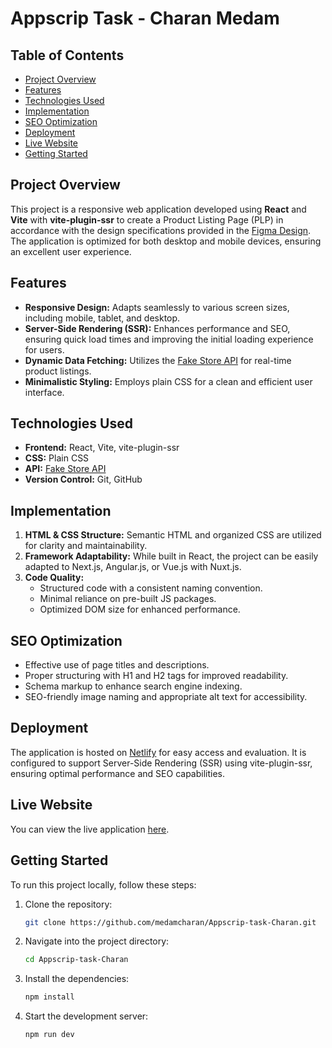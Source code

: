 # Appscrip Task - Charan Medam

## Table of Contents
- [Project Overview](#project-overview)
- [Features](#features)
- [Technologies Used](#technologies-used)
- [Implementation](#implementation)
- [SEO Optimization](#seo-optimization)
- [Deployment](#deployment)
- [Live Website](#live-website)
- [Getting Started](#getting-started)

## Project Overview
This project is a responsive web application developed using **React** and **Vite** with **vite-plugin-ssr** to create a Product Listing Page (PLP) in accordance with the design specifications provided in the [Figma Design](https://www.figma.com/file/N0Tv7yYLf3kfMLQjUncUlx/Design-Task---PLP?type=design&node-id=0-1&mode=design&t=mEpvVYQ7GInQPxXk-0). The application is optimized for both desktop and mobile devices, ensuring an excellent user experience.

## Features
- **Responsive Design:** Adapts seamlessly to various screen sizes, including mobile, tablet, and desktop.
- **Server-Side Rendering (SSR):** Enhances performance and SEO, ensuring quick load times and improving the initial loading experience for users.
- **Dynamic Data Fetching:** Utilizes the [Fake Store API](https://fakestoreapi.com/) for real-time product listings.
- **Minimalistic Styling:** Employs plain CSS for a clean and efficient user interface.

## Technologies Used
- **Frontend:** React, Vite, vite-plugin-ssr
- **CSS:** Plain CSS
- **API:** [Fake Store API](https://fakestoreapi.com/)
- **Version Control:** Git, GitHub

## Implementation
1. **HTML & CSS Structure:** Semantic HTML and organized CSS are utilized for clarity and maintainability.
2. **Framework Adaptability:** While built in React, the project can be easily adapted to Next.js, Angular.js, or Vue.js with Nuxt.js.
3. **Code Quality:** 
   - Structured code with a consistent naming convention.
   - Minimal reliance on pre-built JS packages.
   - Optimized DOM size for enhanced performance.

## SEO Optimization
- Effective use of page titles and descriptions.
- Proper structuring with H1 and H2 tags for improved readability.
- Schema markup to enhance search engine indexing.
- SEO-friendly image naming and appropriate alt text for accessibility.

## Deployment
The application is hosted on [Netlify](https://www.netlify.com/) for easy access and evaluation. It is configured to support Server-Side Rendering (SSR) using vite-plugin-ssr, ensuring optimal performance and SEO capabilities.

## Live Website
You can view the live application [here](https://dashing-sunshine-be9adb.netlify.app/).

## Getting Started
To run this project locally, follow these steps:

1. Clone the repository:
   ```bash
   git clone https://github.com/medamcharan/Appscrip-task-Charan.git
   ```
2. Navigate into the project directory:
   ```bash
   cd Appscrip-task-Charan
   ```
3. Install the dependencies:
   ```bash
   npm install
   ```
4. Start the development server:
   ```bash
   npm run dev
   ```

